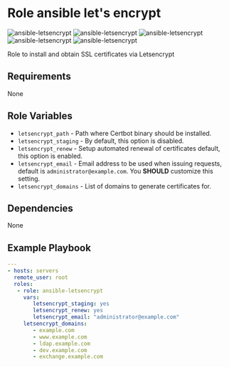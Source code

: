 Role ansible let's encrypt 
=========
![ansible-letsencrypt](https://img.shields.io/github/issues/spy86/ansible-letsencrypt.svg) ![ansible-letsencrypt](https://img.shields.io/github/forks/spy86/ansible-letsencrypt.svg) ![ansible-letsencrypt](https://img.shields.io/github/stars/spy86/ansible-letsencrypt.svg) ![ansible-letsencrypt](https://img.shields.io/github/license/spy86/ansible-letsencrypt.svg) ![ansible-letsencrypt](https://img.shields.io/twitter/url/https/github.com/spy86/ansible-letsencrypt.svg?style=social)

Role to install and obtain SSL certificates via Letsencrypt

Requirements
------------

None

Role Variables
--------------

- `letsencrypt_path` - Path where Certbot binary should be installed.
- `letsencrypt_staging` -  By default, this option is disabled.
- `letsencrypt_renew` - Setup automated renewal of certificates default, this option is enabled.
- `letsencrypt_email` - Email address to be used when issuing requests, default is `administrator@example.com`. You **SHOULD** customize this setting.
- `letsencrypt_domains` - List of domains to generate certificates for. 

Dependencies
------------

None

Example Playbook
----------------

```yaml
---
- hosts: servers
  remote_user: root
  roles:
   - role: ansible-letsencrypt
     vars:
        letsencrypt_staging: yes
        letsencrypt_renew: yes
        letsencrypt_email: "administrator@example.com"
     letsencrypt_domains:
        - example.com
        - www.example.com
        - ldap.example.com
        - dev.example.com
        - exchange.example.com
```

